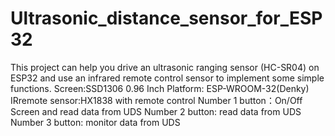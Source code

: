 # Ultrasonic_distance_sensor_for_ESP32

This project can help you drive an ultrasonic ranging sensor (HC-SR04) on ESP32 and use an infrared remote control sensor to implement some simple functions.
Screen:SSD1306 0.96 Inch
Platform: ESP-WROOM-32(Denky)
IRremote sensor:HX1838 with remote control
Number 1 button：On/Off Screen and read data from UDS
Number 2 button: read data from UDS
Number 3 button: monitor data from UDS
